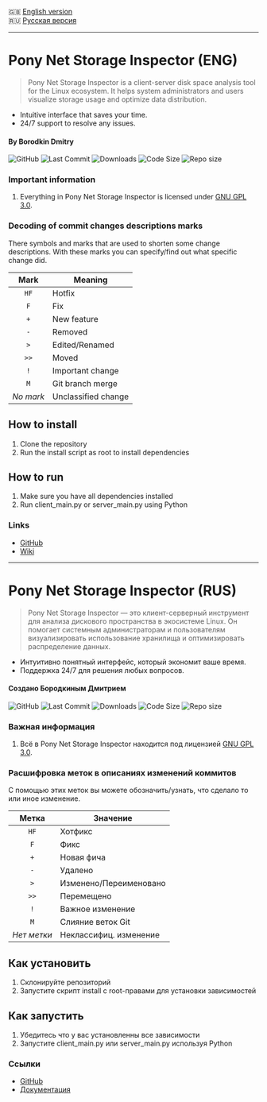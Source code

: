 :gb: [English version](#pony-net-storage-inspector-eng)\
:ru: [Русская версия](#pony-net-storage-inspector-rus)

____

# Pony Net Storage Inspector (ENG)
> Pony Net Storage Inspector is a client-server disk space analysis tool for the Linux ecosystem.
> It helps system administrators and users visualize storage usage and optimize data distribution.
- Intuitive interface that saves your time.
- 24/7 support to resolve any issues.
#### By Borodkin Dmitry

![GitHub](https://img.shields.io/github/license/arkain123/Pony-Net-Storage-Inspector)
![Last Commit](https://img.shields.io/gitea/last-commit/arkain123/Pony-Net-Storage-Inspector)
![Downloads](https://img.shields.io/github/downloads/arkain123/Pony-Net-Storage-Inspector/latest/total)
![Code Size](https://img.shields.io/github/languages/code-size/arkain123/Pony-Net-Storage-Inspector)
![Repo size](https://img.shields.io/github/repo-size/arkain123/Pony-Net-Storage-Inspector)


### Important information
1. Everything in Pony Net Storage Inspector is licensed under
   [GNU GPL 3.0](https://www.gnu.org/licenses/gpl-3.0.html).

### Decoding of commit changes descriptions marks

There symbols and marks that are used to shorten some change descriptions.
With these marks you can specify/find out what specific change did.

|   Mark   | Meaning             |
| :------: | ------------------- |
|   `HF`   | Hotfix              |
|   `F`    | Fix                 |
|   `+`    | New feature         |
|   `-`    | Removed             |
|   `>`    | Edited/Renamed      |
|   `>>`   | Moved               |
|   `!`    | Important change    |
|   `M`    | Git branch merge    |
|_No mark_ | Unclassified change |

## How to install

1) Clone the repository
2) Run the install script as root to install dependencies

## How to run

1) Make sure you have all dependencies installed
2) Run client_main.py or server_main.py using Python

### Links

* [GitHub](https://github.com/arkain123/Pony-Net-Storage-Inspector)
* [Wiki](https://arkain123.github.io/Pony-Net-Storage-Inspector/)

____

# Pony Net Storage Inspector (RUS)
> Pony Net Storage Inspector — это клиент-серверный инструмент для анализа дискового пространства в экосистеме Linux.
> Он помогает системным администраторам и пользователям визуализировать использование хранилища и оптимизировать распределение данных.
- Интуитивно понятный интерфейс, который экономит ваше время.
- Поддержка 24/7 для решения любых вопросов.
#### Создано Бородкиным Дмитрием

![GitHub](https://img.shields.io/github/license/arkain123/Pony-Net-Storage-Inspector)
![Last Commit](https://img.shields.io/gitea/last-commit/arkain123/Pony-Net-Storage-Inspector)
![Downloads](https://img.shields.io/github/downloads/arkain123/Pony-Net-Storage-Inspector/latest/total)
![Code Size](https://img.shields.io/github/languages/code-size/arkain123/Pony-Net-Storage-Inspector)
![Repo size](https://img.shields.io/github/repo-size/arkain123/Pony-Net-Storage-Inspector)


### Важная информация
1. Всё в Pony Net Storage Inspector находится под лицензией
   [GNU GPL 3.0](https://www.gnu.org/licenses/gpl-3.0.html).

### Расшифровка меток в описаниях изменений коммитов

С помощью этих меток вы можете обозначить/узнать, что сделало то или иное
изменение.

|   Метка   | Значение               |
| :-------: | ---------------------- |
|   `HF`    | Хотфикс                |
|   `F`     | Фикс                   |
|   `+`     | Новая фича             |
|   `-`     | Удалено                |
|   `>`     | Изменено/Переименовано |
|   `>>`    | Перемещено             |
|   `!`     | Важное изменение       |
|   `M`     | Слияние веток Git      |
|_Нет метки_| Неклассифиц. изменение |

## Как установить

1) Склонируйте репозиторий
2) Запустите скрипт install с root-правами для установки зависимостей

## Как запустить

1) Убедитесь что у вас установленны все зависимости
2) Запустите client_main.py или server_main.py используя Python

### Ссылки

* [GitHub](https://github.com/arkain123/Pony-Net-Storage-Inspector)
* [Документация](https://arkain123.github.io/Pony-Net-Storage-Inspector/)
